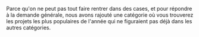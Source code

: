 Parce qu'on ne peut pas tout faire rentrer dans des cases, et pour répondre à la demande générale, nous avons rajouté une catégorie où vous trouverez les projets les plus populaires de l'année qui ne figuraient pas déjà dans les autres catégories.
